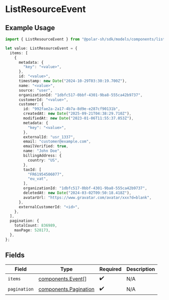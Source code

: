 # ListResourceEvent

## Example Usage

```typescript
import { ListResourceEvent } from "@polar-sh/sdk/models/components/listresourceevent.js";

let value: ListResourceEvent = {
  items: [
    {
      metadata: {
        "key": "<value>",
      },
      id: "<value>",
      timestamp: new Date("2024-10-29T03:30:19.700Z"),
      name: "<value>",
      source: "user",
      organizationId: "1dbfc517-0bbf-4301-9ba8-555ca42b9737",
      customerId: "<value>",
      customer: {
        id: "992fae2a-2a17-4b7a-8d9e-e287cf90131b",
        createdAt: new Date("2025-09-21T04:38:29.710Z"),
        modifiedAt: new Date("2023-01-06T11:55:37.053Z"),
        metadata: {
          "key": "<value>",
        },
        externalId: "usr_1337",
        email: "customer@example.com",
        emailVerified: true,
        name: "John Doe",
        billingAddress: {
          country: "US",
        },
        taxId: [
          "FR61954506077",
          "eu_vat",
        ],
        organizationId: "1dbfc517-0bbf-4301-9ba8-555ca42b9737",
        deletedAt: new Date("2024-03-02T09:50:18.418Z"),
        avatarUrl: "https://www.gravatar.com/avatar/xxx?d=blank",
      },
      externalCustomerId: "<id>",
    },
  ],
  pagination: {
    totalCount: 836989,
    maxPage: 528173,
  },
};
```

## Fields

| Field                                                          | Type                                                           | Required                                                       | Description                                                    |
| -------------------------------------------------------------- | -------------------------------------------------------------- | -------------------------------------------------------------- | -------------------------------------------------------------- |
| `items`                                                        | [components.Event](../../models/components/event.md)[]         | :heavy_check_mark:                                             | N/A                                                            |
| `pagination`                                                   | [components.Pagination](../../models/components/pagination.md) | :heavy_check_mark:                                             | N/A                                                            |